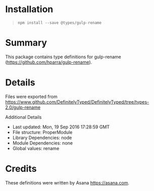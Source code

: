 # Installation
> `npm install --save @types/gulp-rename`

# Summary
This package contains type definitions for gulp-rename (https://github.com/hparra/gulp-rename).

# Details
Files were exported from https://www.github.com/DefinitelyTyped/DefinitelyTyped/tree/types-2.0/gulp-rename

Additional Details
 * Last updated: Mon, 19 Sep 2016 17:28:59 GMT
 * File structure: ProperModule
 * Library Dependencies: node
 * Module Dependencies: none
 * Global values: rename

# Credits
These definitions were written by Asana <https://asana.com>.
